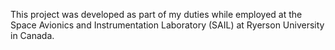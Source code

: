 This project was developed as part of my duties while employed at the Space Avionics and Instrumentation Laboratory (SAIL) at Ryerson University in Canada.